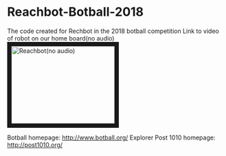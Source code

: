 # Reachbot-Botball-2018
The code created for Rechbot in the 2018 botball competition
Link to video of robot on our home board(no audio)
<a href="http://www.youtube.com/watch?feature=player_embedded&v=3d7Bi1OSXxs&feature=youtu.be
" target="_blank"><img src="http://img.youtube.com/vi/3d7Bi1OSXxs&feature=youtu.be/0.jpg" 
alt="Reachbot(no audio)" width="240" height="180" border="10" /></a>

Botball homepage: http://www.botball.org/
Explorer Post 1010 homepage: http://post1010.org/
